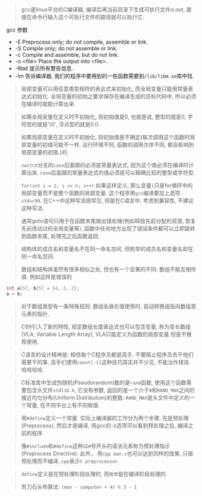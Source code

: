 > gcc是linux平台的C编译器, 编译后再当前目录下生成可执行文件*a.out*, 直接在命令行输入这个可执行文件的路径就可以执行它.

gcc 参数
  - -E  Preprocess only; do not compile, assemble or link.
  - -S  Compile only; do not assemble or link.
  - -c  Compile and assemble, but do not link.
  - -o \<file\> Place the output into \<file\>.
  - -Wall 提示所有警告信息.
  - -lm 告诉编译器, 我们的程序中要用到的一些函数需要到`/lib/libm.so`库中找.

> 局部变量可以用任意类型相符的表达式来初始化, 而全局变量只能用常量表达式初始化. 全局变量的初始之要求保存在编译生成的目标代码中, 所以必须在编译时就能计算出来.

> 如果全局变量在定义时不初始化, 则初始值是0, 也就是说, 整型的就是0, 字符型的就是'\0', 浮点型的就是0.0.

> 如果局部变量在定义时不初始化, 则初始值是不确定(每次调用这个函数时局部变量的初值可能不一样, 运行环境不同, 函数的调用次序不同, 都会影响到局部变量的初值.)的.

> `switch`分支的`case`后面跟的必须是常量表达式, 因为这个值必须在编译时计算出来. `case`后面跟的常量表达式的值必须是可以精确比较的整型或字符型.

> `for(int i = 1; i <= n; i++)` 如果这样定义, 那么变量`i`只是for循环中的局部变量而不是整个函数的局部变量. 这个程序用`gcc`编译要加上选项`-std=c99`. 在C++中这种写法很常见, 但是在C语言中, 考虑到兼容性, 不建议这种写法.

> 通常goto语句只用于在函数末尾做出错处理(例如释放先前分配的资源, 恢复先前改动过的全局变量等), 函数中任何地方出现了错误条件都可以立即跳转到函数末尾, 处理完之后函数返回.

> 结构体的成员名和变量名不在同一命名空间, 但枚举的成员名和变量名却在同一命名空间.

> 数组和结构体虽然有很多相似之处, 但也有一个显著的不同: 数组不能互相传值. 例如这样是错误的
```c
int a[5], b[5] = {4, 3, 2};
a = b;
```
> 对于数组类型有一条特殊规则: 数组名做右值使用时, 自动转换成指向数组首元素的指针.

> C99引入了新的特性, 规定数组长度表达式也可以包含变量, 称为变长数组(VLA, Variable Length Array), VLA只能定义为函数的局部变量.但是不推荐使用.

> C语言的设计精神是: 相信每个C程序员都是高手, 不要阻止程序员去干他们需要干的事, 高手们使用`count[-1]`这种技巧其实并不少见, 不能当作错误. 哈哈哈哈

> C标准库中生成伪随机(Pseudorandom)数的是`rand`函数, 使用这个函数需要包含头文件`stdlib.h`, 它没有参数, 返回的是一个介于`0`和`RAND_MAX`之间的接近均匀分布(Uniform Distribution)的整数. `RAND_MAX`是头文件中定义的一个常量, 在不同平台上有不同取值.

> 用`#define`定义一个常量. 实际上编译器的工作分为两个步骤, 先是预处理(Preprocess), 然后才是编译, 用gcc的`-E`选项可以看到预处理之后, 编译之前的程序.

> 像`#include`和`#define`这种以`#`号开头的语法元素称为预处理指示(Preprocess Directive). 此外， 用`cpp man.c`也可以达到同样的效果, 只做预处理而不编译, `cpp`表示`C preprocessor`.

> `define`定义是在预处理阶段处理的, 而`枚举`是在编译阶段处理的.

> 剪刀石头布算法: `(man - computer + 4) % 3 - 1`
